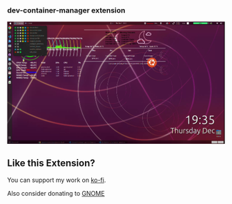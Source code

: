 
### dev-container-manager extension

[![dev-container-manager](./dev-container-manager.png)](https://youtu.be/Ah-LQxtOHak)


## Like this Extension?

You can support my work on [ko-fi](https://ko-fi.com/devopsnextgenx).

Also consider donating to [GNOME](https://www.gnome.org/support-gnome/donate/)